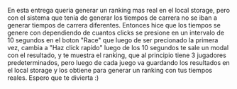 En esta entrega queria generar un ranking mas real en el local storage, pero con el sistema que tenia de generar los tiempos de carrera no se iban a generar tiempos de carrera diferentes. Entonces hice que los tiempos se genere con dependiendo de cuantos clicks se presione en un intervalo de 10 segundos en el boton "Race" que luego de ser precionado la primera vez, cambia a "Haz click rapido" luego de los 10 segundos te sale un modal con el resultado, y te muestra el ranking, que al principio tiene 3 jugadores predeterminados, pero luego de cada juego va guardando los resultados en el local storage y los obtiene para generar un ranking con tus tiempos reales.
Espero que te divierta :)
